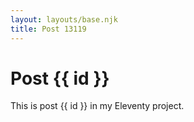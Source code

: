 ```yaml
---
layout: layouts/base.njk
title: Post 13119
---
```


# Post {{ id }}

This is post {{ id }} in my Eleventy project.
